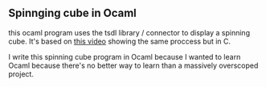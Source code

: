## Spinnging cube in Ocaml
this ocaml program uses the tsdl library / connector to display a spinning cube.
It's based on [this video](https://www.youtube.com/watch?v=kdRJgYO1BJM&list=PLYmIsLVSssdIOn5J71CVBblPlXici1_2A&index=9) showing the same proccess but in C.

I write this spinning cube program in Ocaml because I wanted to learn Ocaml because there's no better way to learn than a massively overscoped project.
